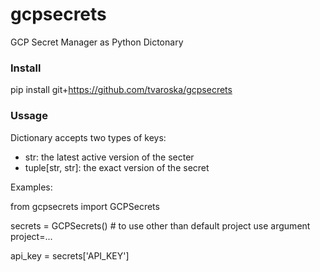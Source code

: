 # gcpsecrets
GCP Secret Manager as Python Dictonary

### Install
pip install git+https://github.com/tvaroska/gcpsecrets

### Ussage

Dictionary accepts two types of keys:
- str: the latest active version of the secter
- tuple[str, str]: the exact version of the secret

Examples:

from gcpsecrets import GCPSecrets

secrets = GCPSecrets() # to use other than default project use argument project=...

api_key = secrets['API_KEY']